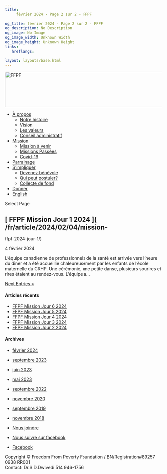 ```yaml
---
title: 
     février 2024 - Page 2 sur 2 - FFPF
    
og_title: février 2024 - Page 2 sur 2 - FFPF
og_description: No Description
og_image: No Image
og_image_width: Unknown Width
og_image_height: Unknown Height
links:
   hreflangs:

layout: layouts/base.html
---
```

[ <img src='/wp-content/uploads/2018/10/logo-ffpf.webp' width='505'
height='113' alt='FFPF' /> ](/en/sponsorship-tag/surgery/)

  * [ À propos ](/fr/a-propos)
    * [ Notre histoire ](/fr/a-propos#histoire)
    * [ Vision ](/fr/a-propos#vision)
    * [ Les valeurs ](/fr/a-propos#valeurs)
    * [ Conseil administratif ](/fr/a-propos#conseil)
  * [ Mission ](/fr/mission)
    * [ Mission à venir ](/fr/mission#venir)
    * [ Missions Passées ](/fr/mission#passées)
    * [ Covid-19 ](/fr/covid-19)
  * [ Parrainage ](/fr/parrainage/)
  * [ S’impliquer ](/fr/simpliquer)
    * [ Devenez bénévole ](/fr/simpliquer#benevole)
    * [ Qui peut postuler? ](/fr/simpliquer#inscrire)
    * [ Collecte de fond ](/fr/simpliquer#collecte)
  * [ Donner ](/donner)
  * [ English ]( /en/article/2024/02/)

[ ]( )

Select Page

##  [ FFPF Mission Jour 1 2024 ]( /fr/article/2024/02/04/mission-
ffpf-2024-jour-1/)

4 février 2024

L’équipe canadienne de professionnels de la santé est arrivée vers l’heure du
dîner et a été accueillie chaleureusement par les enfants de l’école
maternelle du CRHP. Une cérémonie, une petite danse, plusieurs sourires et
rires étaient au rendez-vous. L’équipe a...

[ Next Entries » ](/)

####  Articles récents

  * [ FFPF Mission Jour 6 2024 ]( /fr/article/2024/02/09/ffpf-mission-jour-6-2024/)
  * [ FFPF Mission Jour 5 2024 ](/fr)
  * [ FFPF Mission Jour 4 2024 ]( /fr/article/2024/02/08/mission-ffpf-2024-jour-4/)
  * [ FFPF Mission Jour 3 2024 ]( /fr/article/2024/02/06/mission-ffpf-2023-jour-3/)
  * [ FFPF Mission Jour 2 2024 ]( /fr/article/2024/02/05/mission-ffpf-2024-jour-2/)

####  Archives

  * [ février 2024 ](/)
  * [ septembre 2023 ]( /en/article/2023/09/)
  * [ juin 2023 ]( /en/article/2023/06/)
  * [ mai 2023 ]( /en/article/2023/05/)
  * [ septembre 2022 ]( /en/article/2022/09/)
  * [ novembre 2020 ]( /en/article/2020/11/)
  * [ septembre 2019 ]( /en/article/2019/09/)
  * [ novembre 2018 ]( /en/article/2018/11/)

  * [ Nous joindre ](/fr/nous-joindre/)
  * [ Nous suivre sur facebook ](https://www.facebook.com/freedomfrompoverty/)

  * [ Facebook  ](https://www.facebook.com/freedomfrompoverty/)

Copyright © Freedom From Poverty Foundation / BN/Registration#89257 0938 RR001  
Contact: Dr.S.D.Dwivedi 514 946-1756

